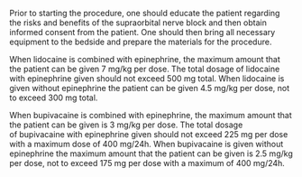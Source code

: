 Prior to starting the procedure, one should educate the patient regarding the risks and benefits of the supraorbital nerve block and then obtain informed consent from the patient. One should then bring all necessary equipment to the bedside and prepare the materials for the procedure.

When lidocaine is combined with epinephrine, the maximum amount that the patient can be given 7 mg/kg per dose. The total dosage of lidocaine with epinephrine given should not exceed 500 mg total. When lidocaine is given without epinephrine the patient can be given 4.5 mg/kg per dose, not to exceed 300 mg total.

When bupivacaine is combined with epinephrine, the maximum amount that the patient can be given is 3 mg/kg per dose. The total dosage of bupivacaine with epinephrine given should not exceed 225 mg per dose with a maximum dose of 400 mg/24h. When bupivacaine is given without epinephrine the maximum amount that the patient can be given is 2.5 mg/kg per dose, not to exceed 175 mg per dose with a maximum of 400 mg/24h.